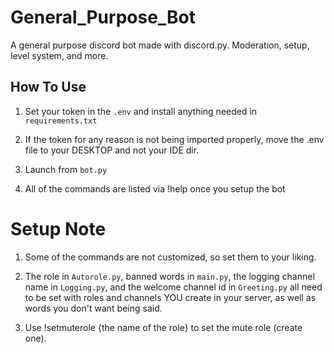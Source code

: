 # General_Purpose_Bot
A general purpose discord bot made with discord.py.
Moderation, setup, level system, and more.

## How To Use
1. Set your token in the ```.env``` and install anything needed in ```requirements.txt```

2. If the token for any reason is not being imported properly, move the .env file to your DESKTOP and not your IDE dir.

3. Launch from ```bot.py```

4. All of the commands are listed via !help once you setup the bot

# Setup Note
1. Some of the commands are not customized, so set them to your liking.

2. The role in ```Autorole.py```, banned words in ```main.py```, the logging channel name in ```Logging.py```, and the welcome channel id in ```Greeting.py``` all need to be set with roles and channels YOU create in your server, as well as words you don't want being said.

3. Use !setmuterole {the name of the role} to set the mute role (create one).
